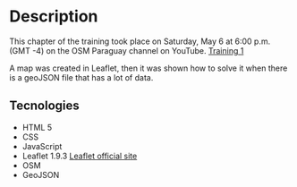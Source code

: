 # Description

This chapter of the training took place on Saturday, May 6 at 6:00 p.m. (GMT -4) on the OSM Paraguay channel on YouTube. [Training 1](https://www.youtube.com/watch?v=Z8O_zmMxPJc)

A map was created in Leaflet, then it was shown how to solve it when there is a geoJSON file that has a lot of data.

## Tecnologies

* HTML 5
* CSS
* JavaScript
* Leaflet 1.9.3 [Leaflet official site](https://leafletjs.com/)
* OSM
* GeoJSON
